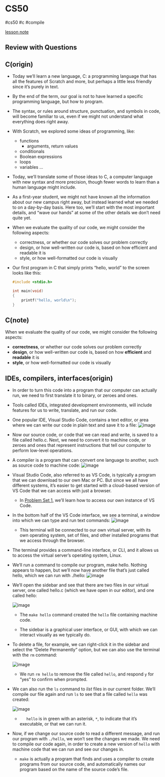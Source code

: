 # CS50

#cs50 #c #compile 

[lesson note](https://cs50.harvard.edu/x/2022/notes/1/#lecture-1)

## Review with Questions

## C(origin)

* Today we’ll learn a new language, C: a programming language that has all the features of Scratch and more, but perhaps a little less friendly since it’s purely in text.

* By the end of the term, our goal is not to have learned a specific programming language, but how to program.

* The syntax, or rules around structure, punctuation, and symbols in code, will become familiar to us, even if we might not understand what everything does right away.

* With Scratch, we explored some ideas of programming, like:
  
  * functions
    * arguments, return values
  * conditionals
  * Boolean expressions
  * loops
  * variables
    …

* Today, we’ll translate some of those ideas to C, a computer language with new syntax and more precision, though fewer words to learn than a human language might include.

* As a first-year student, we might not have known all the information about our new campus right away, but instead learned what we needed to on a day-by-day basis. Here too, we’ll start with the most important details, and “wave our hands” at some of the other details we don’t need quite yet.

* When we evaluate the quality of our code, we might consider the following aspects:
  
  * correctness, or whether our code solves our problem correctly
  * design, or how well-written our code is, based on how efficient and readable it is
  * style, or how well-formatted our code is visually

* Our first program in C that simply prints “hello, world” to the screen looks like this:
  
  ```C
  #include <stdio.h>
  
  int main(void)
  {
      printf("hello, world\n");
  }
  ```

## C(note)

When we evaluate the quality of our code, we might consider the following aspects:

* **correctness**, or whether our code solves our problem correctly
* **design**, or how well-written our code is, based on how **efficient** and **readable** it is
* **style**, or how well-formatted our code is visually

## IDEs, compilers, interfaces(origin)

* In order to turn this code into a program that our computer can actually run, we need to first translate it to binary, or zeroes and ones.

* Tools called IDEs, integrated development environments, will include features for us to write, translate, and run our code.

* One popular IDE, Visual Studio Code, contains a text editor, or area where we can write our code in plain text and save it to a file:
  ![image](https://cs50.harvard.edu/x/2022/notes/1/text_editor.png)

* Now our source code, or code that we can read and write, is saved to a file called hello.c. Next, we need to convert it to machine code, or zeroes and ones that represent instructions that tell our computer to perform low-level operations.

* A compiler is a program that can convert one language to another, such as source code to machine code:
  ![image](https://cs50.harvard.edu/x/2022/notes/1/compiler.png)

* Visual Studio Code, also referred to as VS Code, is typically a program that we can download to our own Mac or PC. But since we all have different systems, it’s easier to get started with a cloud-based version of VS Code that we can access with just a browser.
  
  * In [Problem Set 1](https://cs50.harvard.edu/x/2022/psets/1/), we’ll learn how to access our own instance of VS Code.

* In the bottom half of the VS Code interface, we see a terminal, a window into which we can type and run text commands:
  ![image](https://cs50.harvard.edu/x/2022/notes/1/terminal.png)
  
  * This terminal will be connected to our own virtual server, with its own operating system, set of files, and other installed programs that we access through the browser.

* The terminal provides a command-line interface, or CLI, and it allows us to access the virtual server’s operating system, Linux.

* We’ll run a command to compile our program, make hello. Nothing appears to happen, but we’ll now have another file that’s just called hello, which we can run with ./hello:
  ![image](https://cs50.harvard.edu/x/2022/notes/1/hello_world.png)

* We’ll open the sidebar and see that there are two files in our virtual server, one called hello.c (which we have open in our editor), and one called hello:
  
  ![image](https://cs50.harvard.edu/x/2022/notes/1/sidebar.png)
  
  * The `make hello` command created the `hello` file containing machine code.
  
  * The sidebar is a graphical user interface, or GUI, with which we can interact visually as we typically do.

* To delete a file, for example, we can right-click it in the sidebar and select the “Delete Permanently” option, but we can also use the terminal with the `rm` command:
  
  ![image](https://cs50.harvard.edu/x/2022/notes/1/rm.png)
  
  * We run `rm hello` to remove the file called `hello`, and respond `y` for “yes” to confirm when prompted.

* We can also run the `ls` command to *list* files in our current folder. We’ll compile our file again and run `ls` to see that a file called `hello` was created:
  
  ![image](https://cs50.harvard.edu/x/2022/notes/1/make_hello.png)
  
  * `   hello` is in green with an asterisk, `*`, to indicate that it’s executable, or that we can run it.

* Now, if we change our source code to read a different message, and run our program with `./hello`, we won’t see the changes we made. We need to compile our code again, in order to create a new version of `hello` with machine code that we can run and see our changes in.
  
  * `make` is actually a program that finds and uses a compiler to create programs from our source code, and automatically names our program based on the name of the source code’s file.